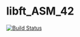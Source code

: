 libft_ASM_42
============
[![Build Status](https://travis-ci.org/Vallium/libft_asm_42.svg?branch=master)](https://travis-ci.org/Vallium/libft_asm_42)
